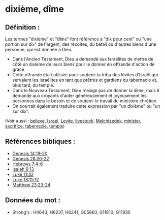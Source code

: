 # dixième, dîme

## Définition :

Les termes "dixième" et "dîme" font référence à "dix pour cent" ou "une portion sur dix" de l'argent, des récoltes, du bétail ou d'autres biens d'une personne, qui est donnée à Dieu.

* Dans l'Ancien Testament, Dieu a demandé aux Israélites de mettre de côté un dixième de leurs biens pour le donner en offrande d'action de grâce.
* Cette offrande était utilisée pour soutenir la tribu des lévites d'Israël qui servaient les Israélites en tant que prêtres et gardiens du tabernacle et, plus tard, du temple.
* Dans le Nouveau Testament, Dieu n'exige pas de donner la dîme, mais il demande aux croyants d'aider généreusement et joyeusement les personnes dans le besoin et de soutenir le travail du ministère chrétien.
* On pourrait également traduire cette expression par "un dixième" ou "un sur dix".

(Voir aussi : [believe](../kt/believe.md), [Israel](../kt/israel.md), [Levite](../names/levite.md), [livestock](../other/livestock.md), [Melchizedek](../names/melchizedek.md), [minister](../kt/minister.md), [sacrifice](../other/sacrifice.md), [tabernacle](../kt/tabernacle.md), [temple](../kt/temple.md))

## Références bibliques :

* [Genesis 14:19-20](rc://en/tn/help/gen/14/19)
* [Genesis 28:20-22](rc://en/tn/help/gen/28/20)
* [Hebrews 7:4-6](rc://en/tn/help/heb/07/04)
* [Isaiah 6:13](rc://en/tn/help/isa/06/13)
* [Luke 11:42](rc://en/tn/help/luk/11/42)
* [Luke 18:11-12](rc://en/tn/help/luk/18/11)
* [Matthew 23:23-24](rc://en/tn/help/mat/23/23)

## Données du mot :

* Strong's : H4643, H6237, H6241, G05860, G11810, G11830
